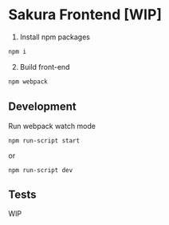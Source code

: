 # Sakura Frontend [WIP]


1. Install npm packages
```bash
npm i
```

2. Build front-end

```bash
npm webpack
```

## Development

Run webpack watch mode
```
npm run-script start
```
or
```
npm run-script dev
```

## Tests

WIP
